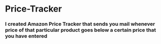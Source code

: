 # Price-Tracker
<h3>I created Amazon Price Tracker that sends you mail whenever price of that particular product goes below a certain price that you have entered</h3>
